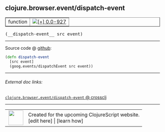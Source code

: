 ## clojure.browser.event/dispatch-event



 <table border="1">
<tr>
<td>function</td>
<td><a href="https://github.com/cljsinfo/cljs-api-docs/tree/0.0-927"><img valign="middle" alt="[+] 0.0-927" title="Added in 0.0-927" src="https://img.shields.io/badge/+-0.0--927-lightgrey.svg"></a> </td>
</tr>
</table>


 <samp>
(__dispatch-event__ src event)<br>
</samp>

---







Source code @ [github](https://github.com/clojure/clojurescript/blob/r1895/src/cljs/clojure/browser/event.cljs#L75-L77):

```clj
(defn dispatch-event
  [src event]
  (goog.events/dispatchEvent src event))
```

<!--
Repo - tag - source tree - lines:

 <pre>
clojurescript @ r1895
└── src
    └── cljs
        └── clojure
            └── browser
                └── <ins>[event.cljs:75-77](https://github.com/clojure/clojurescript/blob/r1895/src/cljs/clojure/browser/event.cljs#L75-L77)</ins>
</pre>

-->

---



###### External doc links:

[`clojure.browser.event/dispatch-event` @ crossclj](http://crossclj.info/fun/clojure.browser.event.cljs/dispatch-event.html)<br>

---

 <table>
<tr><td>
<img valign="middle" align="right" width="48px" src="http://i.imgur.com/Hi20huC.png">
</td><td>
Created for the upcoming ClojureScript website.<br>
[edit here] | [learn how]
</td></tr></table>

[edit here]:https://github.com/cljsinfo/cljs-api-docs/blob/master/cljsdoc/clojure.browser.event_dispatch-event.cljsdoc
[learn how]:https://github.com/cljsinfo/cljs-api-docs/wiki/cljsdoc-files

<!--

This information was too distracting to show to readers, but I'll leave it
commented here since it is helpful to:

- pretty-print the data used to generate this document
- and show how to retrieve that data



The API data for this symbol:

```clj
{:ns "clojure.browser.event",
 :name "dispatch-event",
 :type "function",
 :signature ["[src event]"],
 :source {:code "(defn dispatch-event\n  [src event]\n  (goog.events/dispatchEvent src event))",
          :title "Source code",
          :repo "clojurescript",
          :tag "r1895",
          :filename "src/cljs/clojure/browser/event.cljs",
          :lines [75 77]},
 :full-name "clojure.browser.event/dispatch-event",
 :full-name-encode "clojure.browser.event_dispatch-event",
 :history [["+" "0.0-927"]]}

```

Retrieve the API data for this symbol:

```clj
;; from Clojure REPL
(require '[clojure.edn :as edn])
(-> (slurp "https://raw.githubusercontent.com/cljsinfo/cljs-api-docs/catalog/cljs-api.edn")
    (edn/read-string)
    (get-in [:symbols "clojure.browser.event/dispatch-event"]))
```

-->
